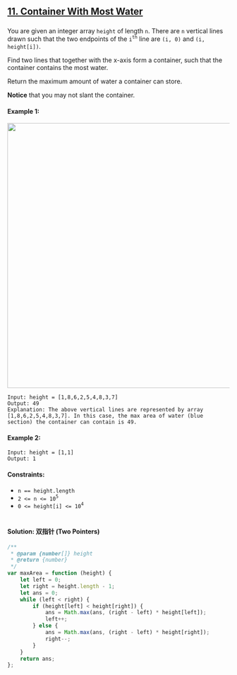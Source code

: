 ## [11. Container With Most Water](https://leetcode.com/problems/container-with-most-water/)

###

You are given an integer array `height` of length `n`. There are `n` vertical lines drawn such that the two endpoints of the `i`<sup>`th`</sup> line are `(i, 0)` and `(i, height[i])`.

Find two lines that together with the x-axis form a container, such that the container contains the most water.

Return the maximum amount of water a container can store.

**Notice** that you may not slant the container.

#### Example 1:

<img src="https://s3-lc-upload.s3.amazonaws.com/uploads/2018/07/17/question_11.jpg" width="600" />

```
Input: height = [1,8,6,2,5,4,8,3,7]
Output: 49
Explanation: The above vertical lines are represented by array [1,8,6,2,5,4,8,3,7]. In this case, the max area of water (blue section) the container can contain is 49.
```

#### Example 2:

```
Input: height = [1,1]
Output: 1
```

#### Constraints:

-   `n == height.length`
-   `2 <= n <= 10`<sup>`5`</sup>
-   `0 <= height[i] <= 10`<sup>`4`</sup>

#

#### Solution: 双指针 (Two Pointers)

```js
/**
 * @param {number[]} height
 * @return {number}
 */
var maxArea = function (height) {
    let left = 0;
    let right = height.length - 1;
    let ans = 0;
    while (left < right) {
        if (height[left] < height[right]) {
            ans = Math.max(ans, (right - left) * height[left]);
            left++;
        } else {
            ans = Math.max(ans, (right - left) * height[right]);
            right--;
        }
    }
    return ans;
};
```
